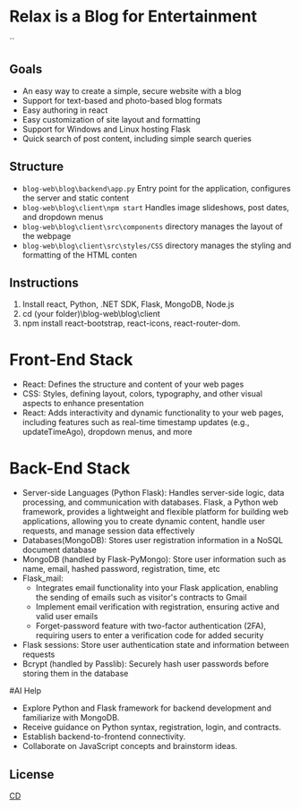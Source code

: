 <h1>Relax is a Blog for Entertainment</h1>

``


## Goals
- An easy way to create a simple, secure website with a blog
- Support for text-based and photo-based blog formats
- Easy authoring in react
- Easy customization of site layout and formatting
- Support for Windows and Linux hosting Flask
- Quick search of post content, including simple search queries
  
## Structure
- `blog-web\blog\backend\app.py` Entry point for the application, configures the server and static content
- `blog-web\blog\client\npm start` Handles image slideshows, post dates, and dropdown menus
- `blog-web\blog\client\src\components` directory manages the layout of the webpage
- `blog-web\blog\client\src\styles/CSS` directory manages the styling and formatting of the HTML conten

## Instructions

1. Install react, Python, .NET SDK, Flask, MongoDB, Node.js
1. cd (your folder)\blog-web\blog\client
1. npm install react-bootstrap, react-icons, react-router-dom.
 

# Front-End Stack
- React: Defines the structure and content of your web pages
- CSS: Styles, defining layout, colors, typography, and other visual aspects to enhance presentation
- React: Adds interactivity and dynamic functionality to your web pages, including features such as real-time timestamp updates (e.g., updateTimeAgo), dropdown menus, and more

# Back-End Stack
- Server-side Languages (Python Flask): Handles server-side logic, data processing, and communication with databases. Flask, a Python web framework, provides a lightweight and flexible platform for building web applications, allowing you to create dynamic content, handle user requests, and manage session data effectively
- Databases(MongoDB): Stores user registration information in a NoSQL document database
- MongoDB (handled by Flask-PyMongo): Store user information such as name, email, hashed password, registration, time, etc
- Flask_mail:
    - Integrates email functionality into your Flask application, enabling the sending of emails such as visitor's contracts to Gmail
    - Implement email verification with registration, ensuring active and valid user emails
    - Forget-password feature with two-factor authentication (2FA), requiring users to enter a verification code for added security
- Flask sessions: Store user authentication state and information between requests
- Bcrypt (handled by Passlib): Securely hash user passwords before storing them in the database

#AI Help
- Explore Python and Flask framework for backend development and familiarize with MongoDB.
- Receive guidance on Python syntax, registration, login, and contracts.
- Establish backend-to-frontend connectivity.
- Collaborate on JavaScript concepts and brainstorm ideas.
## License

[CD](LICENSE)
